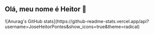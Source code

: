 <h2>Olá, meu nome é Heitor 👋</h2>
![Anurag's GitHub stats](https://github-readme-stats.vercel.app/api?username=JoseHeitorPontes&show_icons=true&theme=radical)
